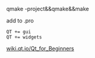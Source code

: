 qmake -project&&qmake&&make

add to .pro

```
QT += gui
QT += widgets
```

[wiki.qt.io/Qt_for_Beginners](https://wiki.qt.io/Qt_for_Beginners)
